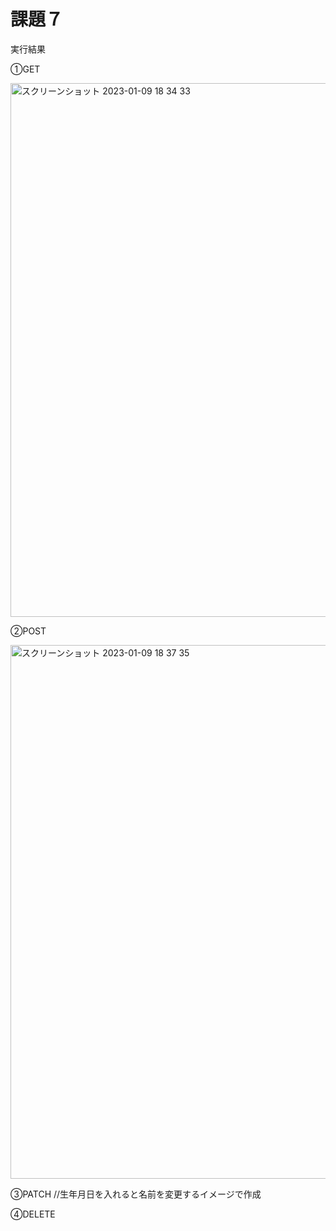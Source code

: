 # 課題７ 

実行結果

①GET

<img width="854" alt="スクリーンショット 2023-01-09 18 34 33" src="https://user-images.githubusercontent.com/120763272/211278175-ce0da935-3d9f-4fce-9559-edac317f5cc3.png">


②POST

<img width="854" alt="スクリーンショット 2023-01-09 18 37 35" src="https://user-images.githubusercontent.com/120763272/211278583-c27df977-5790-4c1c-bde0-6d7e9ee2187e.png">


③PATCH
//生年月日を入れると名前を変更するイメージで作成



④DELETE



